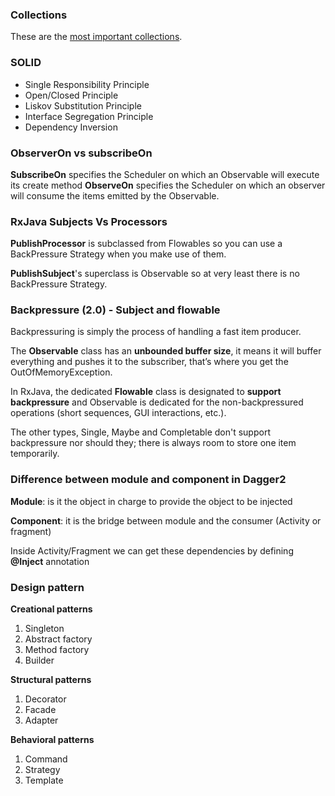### Collections

These are the [most important collections](https://docs.google.com/document/d/1DwLCwYmGjuIbY54IVt6RbrOgemlJ6Px6NWgQwqECOnM/edit?usp=sharing).

### SOLID
- Single Responsibility Principle
- Open/Closed Principle
- Liskov Substitution Principle
- Interface Segregation Principle
- Dependency Inversion

### ObserverOn vs subscribeOn

**SubscribeOn** specifies the Scheduler on which an Observable will execute its create method
**ObserveOn** specifies the Scheduler on which an observer will consume the items emitted by the Observable.

### RxJava Subjects Vs Processors

**PublishProcessor** is subclassed from Flowables so you can use a
BackPressure Strategy when you make use of them.

**PublishSubject**'s superclass is Observable so at very least there is
no BackPressure Strategy.

### Backpressure (2.0) - Subject and flowable

Backpressuring is simply the process of handling a fast item producer.

The **Observable** class has an **unbounded buffer size**, it means it
will buffer everything and pushes it to the subscriber,
that’s where you get the OutOfMemoryException.

In RxJava, the dedicated **Flowable** class is designated to **support
backpressure** and Observable is dedicated for the non-backpressured
operations (short sequences, GUI interactions, etc.).

The other types, Single, Maybe and Completable don't support backpressure
nor should they; there is always room to store one item temporarily.

### Difference between module and component in Dagger2

**Module**: is it the object in charge to provide the object to be injected

**Component**: it is the bridge between module and the consumer (Activity or fragment)

Inside Activity/Fragment we can get these dependencies by defining **@Inject**
annotation

### Design pattern

**Creational patterns**

1. Singleton
2. Abstract factory
3. Method factory
4. Builder

**Structural patterns**

1. Decorator
2. Facade
3. Adapter

**Behavioral patterns**

1. Command
2. Strategy
3. Template
